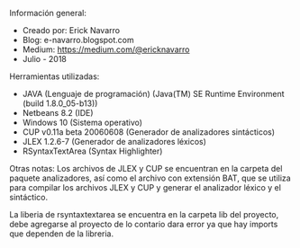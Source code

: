 Información general:
* Creado por: Erick Navarro
* Blog: e-navarro.blogspot.com
* Medium: https://medium.com/@ericknavarro
* Julio - 2018

Herramientas utilizadas:
* JAVA (Lenguaje de programación) (Java(TM) SE Runtime Environment (build 1.8.0_05-b13))
* Netbeans 8.2 (IDE)
* Windows 10 (Sistema operativo)
* CUP v0.11a beta 20060608 (Generador de analizadores sintácticos)
* JLEX 1.2.6-7 (Generador de analizadores léxicos) 
* RSyntaxTextArea (Syntax Highlighter)

Otras notas:
Los archivos de JLEX y CUP se encuentran en la carpeta del paquete 
analizadores, así como el archivo con extensión BAT, que se utiliza 
para compilar los archivos JLEX y CUP y generar el analizador léxico 
y el sintáctico. 

La liberia de rsyntaxtextarea se encuentra en la carpeta lib del proyecto, 
debe agregarse al proyecto de lo contario dara error ya que hay imports que 
dependen de la libreria.
